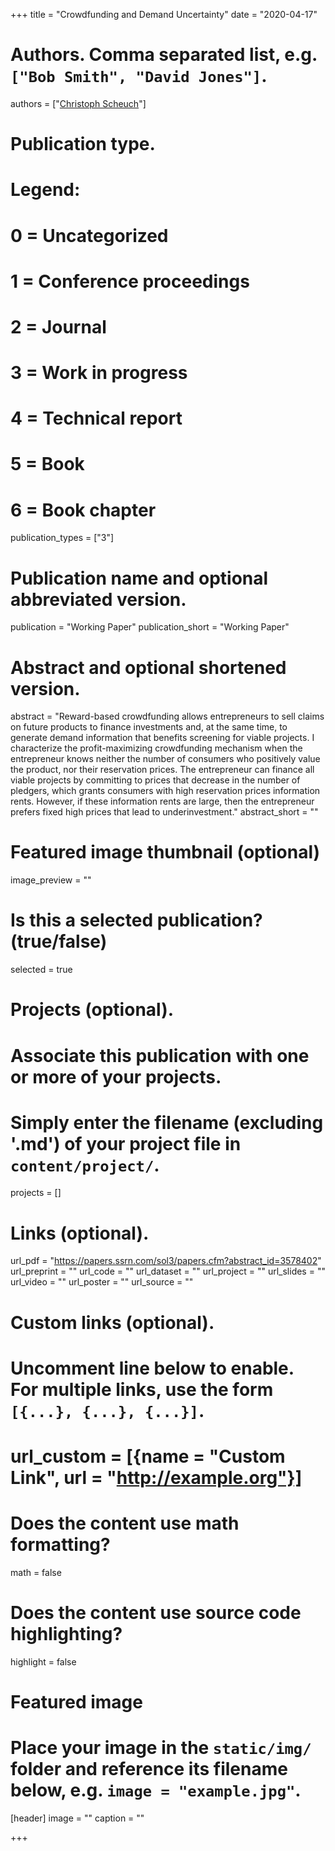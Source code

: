 +++
title = "Crowdfunding and Demand Uncertainty"
date = "2020-04-17"

# Authors. Comma separated list, e.g. `["Bob Smith", "David Jones"]`.
authors = ["[Christoph Scheuch](https://christophscheuch.github.io/)"]

# Publication type.
# Legend:
# 0 = Uncategorized
# 1 = Conference proceedings
# 2 = Journal
# 3 = Work in progress
# 4 = Technical report
# 5 = Book
# 6 = Book chapter
publication_types = ["3"]

# Publication name and optional abbreviated version.
publication = "Working Paper"
publication_short = "Working Paper"

# Abstract and optional shortened version.
abstract = "Reward-based crowdfunding allows entrepreneurs to sell claims on future products to finance investments and, at the same time, to generate demand information that benefits screening for viable projects. I characterize the profit-maximizing crowdfunding mechanism when the entrepreneur knows neither the number of consumers who positively value the product, nor their reservation prices. The entrepreneur can finance all viable projects by committing to prices that decrease in the number of pledgers, which grants consumers with high reservation prices information rents. However, if these information rents are large, then the entrepreneur prefers fixed high prices that lead to underinvestment."
abstract_short = ""

# Featured image thumbnail (optional)
image_preview = ""

# Is this a selected publication? (true/false)
selected = true

# Projects (optional).
#   Associate this publication with one or more of your projects.
#   Simply enter the filename (excluding '.md') of your project file in `content/project/`.
projects = []

# Links (optional).
url_pdf = "https://papers.ssrn.com/sol3/papers.cfm?abstract_id=3578402"
url_preprint = ""
url_code = ""
url_dataset = ""
url_project = ""
url_slides = ""
url_video = ""
url_poster = ""
url_source = ""

# Custom links (optional).
#   Uncomment line below to enable. For multiple links, use the form `[{...}, {...}, {...}]`.
# url_custom = [{name = "Custom Link", url = "http://example.org"}]

# Does the content use math formatting?
math = false

# Does the content use source code highlighting?
highlight = false

# Featured image
# Place your image in the `static/img/` folder and reference its filename below, e.g. `image = "example.jpg"`.
[header]
image = ""
caption = ""

+++


